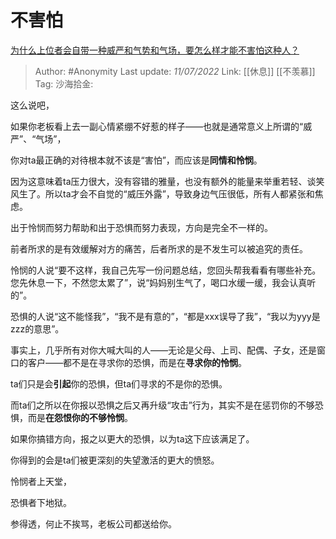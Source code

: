 # 不害怕
[为什么上位者会自带一种威严和气势和气场，要怎么样才能不害怕这种人？](https://www.zhihu.com/question/518437465/answer/2560107822)

> Author: #Anonymity
> Last update: *11/07/2022*
> Link: [[休息]] [[不羡慕]]
> Tag:
> 沙海拾金:

这么说吧，

如果你老板看上去一副心情紧绷不好惹的样子——也就是通常意义上所谓的“威严”、“气场”，

你对ta最正确的对待根本就不该是“害怕”，而应该是**同情和怜悯**。

因为这意味着ta压力很大，没有容错的雅量，也没有额外的能量来举重若轻、谈笑风生了。所以ta才会不自觉的“威压外露”，导致身边气压很低，所有人都紧张和焦虑。

出于怜悯而努力帮助和出于恐惧而努力表现，方向是完全不一样的。

前者所求的是有效缓解对方的痛苦，后者所求的是不发生可以被追究的责任。

怜悯的人说“要不这样，我自己先写一份问题总结，您回头帮我看看有哪些补充。您先休息一下，不然您太累了”，说“妈妈别生气了，喝口水缓一缓，我会认真听的”。

恐惧的人说“这不能怪我”，“我不是有意的”，“都是xxx误导了我”，“我以为yyy是zzz的意思”。

事实上，几乎所有对你大喊大叫的人——无论是父母、上司、配偶、子女，还是窗口的客户——都不是在寻求你的恐惧，而是在**寻求你的怜悯**。

ta们只是会**引起**你的恐惧，但ta们寻求的不是你的恐惧。

而ta们之所以在你报以恐惧之后又再升级“攻击”行为，其实不是在惩罚你的不够恐惧，而是**在怨恨你的不够怜悯**。

如果你搞错方向，报之以更大的恐惧，以为ta这下应该满足了。

你得到的会是ta们被更深刻的失望激活的更大的愤怒。

怜悯者上天堂，

恐惧者下地狱。

参得透，何止不挨骂，老板公司都送给你。
